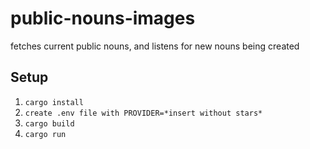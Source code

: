 # public-nouns-images
fetches current public nouns, and listens for new nouns being created

## Setup
1. `cargo install`
2. `create .env file with PROVIDER=*insert without stars*`
3. `cargo build`
4. `cargo run`
